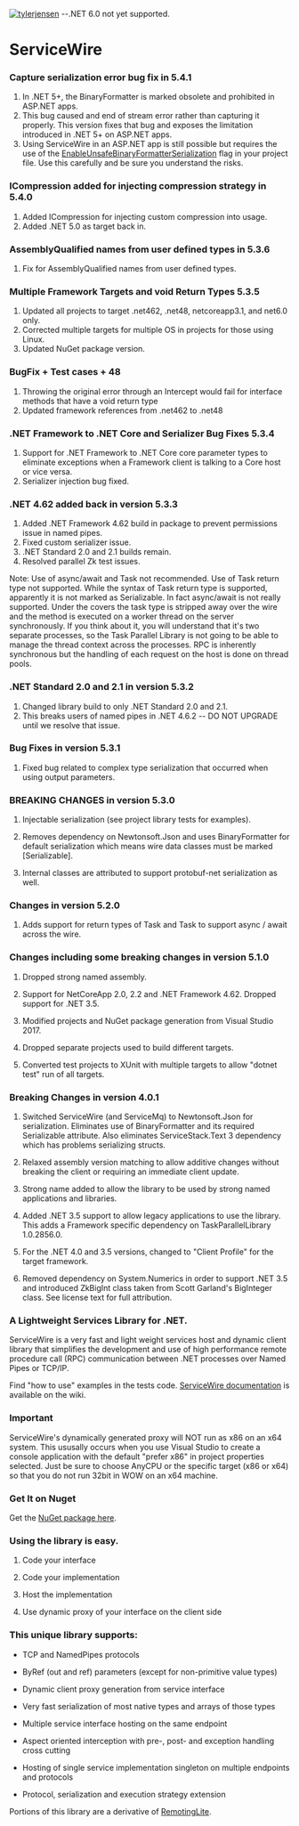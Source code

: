 [![tylerjensen](https://circleci.com/gh/tylerjensen/ServiceWire.svg?style=shield)](https://circleci.com/gh/tylerjensen/ServiceWire)  --.NET 6.0 not yet supported.

ServiceWire
===========

### Capture serialization error bug fix in 5.4.1

1. In .NET 5+, the BinaryFormatter is marked obsolete and prohibited in ASP.NET apps.
2. This bug caused and end of stream error rather than capturing it properly. This version fixes that bug and exposes the limitation introduced in .NET 5+ on ASP.NET apps.
3. Using ServiceWire in an ASP.NET app is still possible but requires the use of the [EnableUnsafeBinaryFormatterSerialization](https://docs.microsoft.com/en-us/dotnet/core/compatibility/core-libraries/5.0/binaryformatter-serialization-obsolete) flag in your project file. Use this carefully and be sure you understand the risks. 

### ICompression added for injecting compression strategy in 5.4.0

1. Added ICompression for injecting custom compression into usage.
2. Added .NET 5.0 as target back in.

### AssemblyQualified names from user defined types in 5.3.6

1. Fix for AssemblyQualified names from user defined types.

### Multiple Framework Targets and void Return Types 5.3.5

1. Updated all projects to target .net462, .net48, netcoreapp3.1, and net6.0 only.
2. Corrected multiple targets for multiple OS in projects for those using Linux.
3. Updated NuGet package version. 

### BugFix + Test cases + 48

1. Throwing the original error through an Intercept would fail for interface methods that have a void return type
2. Updated framework references from .net462 to .net48

### .NET Framework to .NET Core and Serializer Bug Fixes 5.3.4

1. Support for .NET Framework to .NET Core core parameter types to eliminate exceptions when a Framework client is talking to a Core host or vice versa. 
2. Serializer injection bug fixed.

### .NET 4.62 added back in version 5.3.3

1. Added .NET Framework 4.62 build in package to prevent permissions issue in named pipes. 
2. Fixed custom serializer issue. 
3. .NET Standard 2.0 and 2.1 builds remain. 
4. Resolved parallel Zk test issues.

Note: Use of async/await and Task<T> not recommended. Use of Task return type not supported. While the syntax of Task return type is supported, apparently it is not marked as Serializable. In fact async/await is not really supported. Under the covers the task type is stripped away over the wire and the method is executed on a worker thread on the server synchronously. If you think about it, you will understand that it's two separate processes, so the Task Parallel Library is not going to be able to manage the thread context across the processes. RPC is inherently synchronous but the handling of each request on the host is done on thread pools.

### .NET Standard 2.0 and 2.1 in version 5.3.2

1. Changed library build to only .NET Standard 2.0 and 2.1.
2. This breaks users of named pipes in .NET 4.6.2 -- DO NOT UPGRADE until we resolve that issue.

### Bug Fixes in version 5.3.1

1. Fixed bug related to complex type serialization that occurred when using output parameters.


### BREAKING CHANGES in version 5.3.0

1. Injectable serialization (see project library tests for examples). 

2. Removes dependency on Newtonsoft.Json and uses BinaryFormatter for default serialization which means wire data classes must be marked [Serializable]. 

3. Internal classes are attributed to support protobuf-net serialization as well.

### Changes in version 5.2.0

1. Adds support for return types of Task and Task<T> to support async / await across the wire.

### Changes including some breaking changes in version 5.1.0

1. Dropped strong named assembly.

2. Support for NetCoreApp 2.0, 2.2 and .NET Framework 4.62. Dropped support for .NET 3.5.

3. Modified projects and NuGet package generation from Visual Studio 2017.

4. Dropped separate projects used to build different targets.

5. Converted test projects to XUnit with multiple targets to allow "dotnet test" run of all targets.


### Breaking Changes in version 4.0.1

1. Switched ServiceWire (and ServiceMq) to Newtonsoft.Json for serialization. Eliminates use of BinaryFormatter and its required Serializable attribute. Also eliminates ServiceStack.Text 3 dependency which has problems serializing structs.

2. Relaxed assembly version matching to allow additive changes without breaking the client or requiring an immediate client update.

3. Strong name added to allow the library to be used by strong named applications and libraries.

4. Added .NET 3.5 support to allow legacy applications to use the library. This adds a Framework specific dependency on TaskParallelLibrary 1.0.2856.0.

5. For the .NET 4.0 and 3.5 versions, changed to "Client Profile" for the target framework.

6. Removed dependency on System.Numerics in order to support .NET 3.5 and introduced ZkBigInt class taken from Scott Garland's BigInteger class. See license text for full attribution.

### A Lightweight Services Library for .NET.

ServiceWire is a very fast and light weight services host and dynamic client library that simplifies the development and use of high performance remote procedure call (RPC) communication between .NET processes over Named Pipes or TCP/IP.

Find "how to use" examples in the tests code. [ServiceWire documentation][] is available on the wiki.

### Important

ServiceWire's dynamically generated proxy will NOT run as x86 on an x64 system. This ususally occurs when you use Visual Studio to create a console application with the default "prefer x86" in project properties selected. Just be sure to choose AnyCPU or the specific target (x86 or x64) so that you do not run 32bit in WOW on an x64 machine.

### Get It on Nuget

Get the [NuGet package here][].

### Using the library is easy. 

1.  Code your interface

2.  Code your implementation

3.  Host the implementation

4.  Use dynamic proxy of your interface on the client side

### This unique library supports:

-   TCP and NamedPipes protocols

-   ByRef (out and ref) parameters (except for non-primitive value types)

-   Dynamic client proxy generation from service interface

-   Very fast serialization of most native types and arrays of those types

-   Multiple service interface hosting on the same endpoint

-   Aspect oriented interception with pre-, post- and exception handling cross cutting

-   Hosting of single service implementation singleton on multiple endpoints and protocols

-   Protocol, serialization and execution strategy extension

Portions of this library are a derivative of [RemotingLite][].  

  [NuGet package here]: http://www.nuget.org/packages/ServiceWire/
  [RemotingLite]: http://remotinglite.codeplex.com/
  [ServiceWire documentation]: https://github.com/tylerjensen/ServiceWire/wiki

